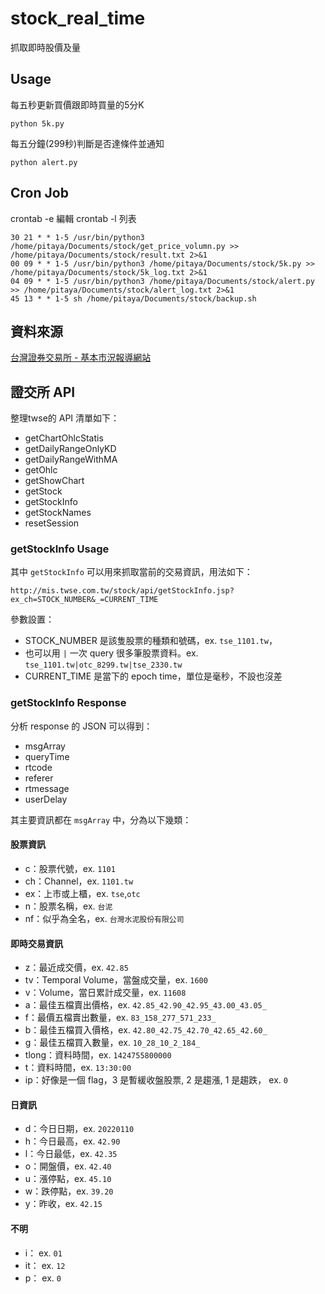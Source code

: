 # stock_real_time
抓取即時股價及量
## Usage
每五秒更新買價跟即時買量的5分K
```
python 5k.py
```
每五分鐘(299秒)判斷是否達條件並通知
```
python alert.py
```
## Cron Job
crontab -e 編輯
crontab -l 列表
```
30 21 * * 1-5 /usr/bin/python3 /home/pitaya/Documents/stock/get_price_volumn.py >> /home/pitaya/Documents/stock/result.txt 2>&1
00 09 * * 1-5 /usr/bin/python3 /home/pitaya/Documents/stock/5k.py >> /home/pitaya/Documents/stock/5k_log.txt 2>&1
04 09 * * 1-5 /usr/bin/python3 /home/pitaya/Documents/stock/alert.py >> /home/pitaya/Documents/stock/alert_log.txt 2>&1
45 13 * * 1-5 sh /home/pitaya/Documents/stock/backup.sh
```
## 資料來源

[台灣證券交易所 - 基本市況報導網站](https://mis.twse.com.tw/stock/index.jsp)

## 證交所 API

整理twse的 API 清單如下：

- getChartOhlcStatis
- getDailyRangeOnlyKD
- getDailyRangeWithMA
- getOhlc
- getShowChart
- getStock
- getStockInfo
- getStockNames
- resetSession

### getStockInfo Usage

其中 `getStockInfo` 可以用來抓取當前的交易資訊，用法如下：

```
http://mis.twse.com.tw/stock/api/getStockInfo.jsp?ex_ch=STOCK_NUMBER&_=CURRENT_TIME
```

參數設置：

- STOCK_NUMBER 是該隻股票的種類和號碼，ex. `tse_1101.tw`，
- 也可以用 `|` 一次 query 很多筆股票資料。ex. `tse_1101.tw|otc_8299.tw|tse_2330.tw`
- CURRENT_TIME 是當下的 epoch time，單位是毫秒，不設也沒差

### getStockInfo Response

分析 response 的 JSON 可以得到：

- msgArray
- queryTime
- rtcode
- referer
- rtmessage
- userDelay

其主要資訊都在 `msgArray` 中，分為以下幾類：

#### 股票資訊

- c：股票代號，ex. `1101`
- ch：Channel，ex. `1101.tw`
- ex：上市或上櫃，ex. `tse`,`otc`
- n：股票名稱，ex. `台泥`
- nf：似乎為全名，ex. `台灣水泥股份有限公司`

#### 即時交易資訊

- z：最近成交價，ex. `42.85`
- tv：Temporal Volume，當盤成交量，ex. `1600`
- v：Volume，當日累計成交量，ex. `11608`
- a：最佳五檔賣出價格，ex. `42.85_42.90_42.95_43.00_43.05_`
- f：最價五檔賣出數量，ex. `83_158_277_571_233_`
- b：最佳五檔買入價格，ex. `42.80_42.75_42.70_42.65_42.60_`
- g：最佳五檔買入數量，ex. `10_28_10_2_184_`
- tlong：資料時間，ex. `1424755800000`
- t：資料時間，ex. `13:30:00`
- ip：好像是一個 flag，3 是暫緩收盤股票, 2 是趨漲, 1 是趨跌， ex. `0`

#### 日資訊

- d：今日日期，ex. `20220110`
- h：今日最高，ex. `42.90`
- l：今日最低，ex. `42.35`
- o：開盤價，ex. `42.40`
- u：漲停點，ex. `45.10`
- w：跌停點，ex. `39.20`
- y：昨收，ex. `42.15`

#### 不明
- i： ex. `01`
- it： ex. `12`
- p： ex. `0`

